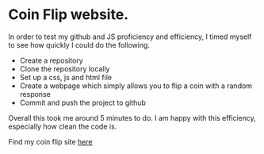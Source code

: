 # Coin Flip website.

In order to test my github and JS proficiency and efficiency, I timed myself to see how quickly I could do the following. 

- Create a repository
- Clone the repository locally
- Set up a css, js and html file
- Create a webpage which simply allows you to flip a coin with a random response 
- Commit and push the project to github 

Overall this took me around 5 minutes to do. I am happy with this efficiency, especially how clean the code is. 

Find my coin flip site [here](https://samwilde16.github.io/coin-flip/)
